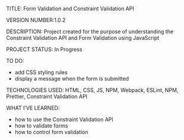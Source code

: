 TITLE: Form Validation and Constraint Validation API

VERSION NUMBER:1.0.2

DESCRIPTION: Project created for the purpose of understanding the Constraint Validation API and Form Validation using JavaScript

PROJECT STATUS: In Progress

TO DO:
- add CSS styling rules
- display a message when the form is submitted

TECHNOLOGIES USED: HTML, CSS, JS, NPM, Webpack, ESLint, NPM, Prettier, Constraint Validation API

WHAT I'VE LEARNED:
- how to use the Constraint Validation API
- how to validate forms
- how to control form validation